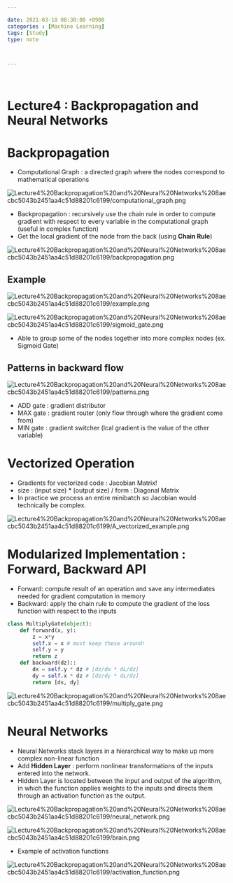 ```yaml
---

date: 2021-03-18 08:30:00 +0900
categories : [Machine Learning]
tags: [Study]
type: note



---
```

<br/>

# Lecture4 : Backpropagation and Neural Networks

# Backpropagation

- Computational Graph : a directed graph where the nodes correspond to mathematical operations

![Lecture4%20Backpropagation%20and%20Neural%20Networks%208aecbc5043b2451aa4c51d88201c6199/computational_graph.png](Lecture4%20Backpropagation%20and%20Neural%20Networks%208aecbc5043b2451aa4c51d88201c6199/computational_graph.png)

- Backpropagation : recursively use the chain rule in order to compute gradient with respect to every variable in the computational graph (useful in complex function)
- Get the local gradient of the node from the back (using **Chain Rule**)

![Lecture4%20Backpropagation%20and%20Neural%20Networks%208aecbc5043b2451aa4c51d88201c6199/backpropagation.png](Lecture4%20Backpropagation%20and%20Neural%20Networks%208aecbc5043b2451aa4c51d88201c6199/backpropagation.png)

## Example

![Lecture4%20Backpropagation%20and%20Neural%20Networks%208aecbc5043b2451aa4c51d88201c6199/example.png](Lecture4%20Backpropagation%20and%20Neural%20Networks%208aecbc5043b2451aa4c51d88201c6199/example.png)

![Lecture4%20Backpropagation%20and%20Neural%20Networks%208aecbc5043b2451aa4c51d88201c6199/sigmoid_gate.png](Lecture4%20Backpropagation%20and%20Neural%20Networks%208aecbc5043b2451aa4c51d88201c6199/sigmoid_gate.png)

- Able to group some of the nodes together into more complex nodes (ex. Sigmoid Gate)

## Patterns in backward flow

![Lecture4%20Backpropagation%20and%20Neural%20Networks%208aecbc5043b2451aa4c51d88201c6199/patterns.png](Lecture4%20Backpropagation%20and%20Neural%20Networks%208aecbc5043b2451aa4c51d88201c6199/patterns.png)

- ADD gate : gradient distributor
- MAX gate : gradient router (only flow through where the gradient come from)
- MIN gate : gradient switcher (lcal gradient is the value of the other variable)

# Vectorized Operation

- Gradients for vectorized code : Jacobian Matrix!
- size : (input size) * (output size) / form : Diagonal Matrix
- In practice we process an entire minibatch so Jacobian would technically be complex.

![Lecture4%20Backpropagation%20and%20Neural%20Networks%208aecbc5043b2451aa4c51d88201c6199/A_vectorized_example.png](Lecture4%20Backpropagation%20and%20Neural%20Networks%208aecbc5043b2451aa4c51d88201c6199/A_vectorized_example.png)

# Modularized Implementation : Forward, Backward API

- Forward: compute result of an operation and save any intermediates needed for gradient computation in memory
- Backward: apply the chain rule to compute the gradient of the loss function with respect to the inputs

```python
class MultiplyGate(object):
	def forward(x, y):
		z = x*y
		self.x = x # must keep these around!
		self.y = y
		return z
	def backward(dz)::
		dx = self.y * dz # [dz/dx * dL/dz]
		dy = self.x * dz # [dz/dy * dL/dz]
		return [dx, dy]
```

 

![Lecture4%20Backpropagation%20and%20Neural%20Networks%208aecbc5043b2451aa4c51d88201c6199/multiply_gate.png](Lecture4%20Backpropagation%20and%20Neural%20Networks%208aecbc5043b2451aa4c51d88201c6199/multiply_gate.png)

# Neural Networks

- Neural Networks stack layers in a hierarchical way to make up more complex non-linear function
- Add **Hidden Layer** : perform nonlinear transformations of the inputs entered into the network.
- Hidden Layer is located between the input and output of the algorithm, in which the function applies weights to the inputs and directs them through an activation function as the output.

![Lecture4%20Backpropagation%20and%20Neural%20Networks%208aecbc5043b2451aa4c51d88201c6199/neural_network.png](Lecture4%20Backpropagation%20and%20Neural%20Networks%208aecbc5043b2451aa4c51d88201c6199/neural_network.png)

![Lecture4%20Backpropagation%20and%20Neural%20Networks%208aecbc5043b2451aa4c51d88201c6199/brain.png](Lecture4%20Backpropagation%20and%20Neural%20Networks%208aecbc5043b2451aa4c51d88201c6199/brain.png)

- Example of activation functions

![Lecture4%20Backpropagation%20and%20Neural%20Networks%208aecbc5043b2451aa4c51d88201c6199/activation_function.png](Lecture4%20Backpropagation%20and%20Neural%20Networks%208aecbc5043b2451aa4c51d88201c6199/activation_function.png)
